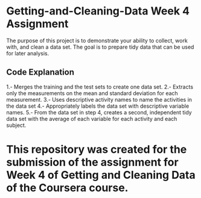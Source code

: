 # Getting-and-Cleaning-Data Week 4 Assignment

The purpose of this project is to demonstrate your ability to collect, work with, and clean a data set. The goal is to prepare tidy data that can be used for later analysis.

## Code Explanation

1.- Merges the training and the test sets to create one data set.
2.- Extracts only the measurements on the mean and standard deviation for each measurement.
3.- Uses descriptive activity names to name the activities in the data set
4.- Appropriately labels the data set with descriptive variable names.
5.- From the data set in step 4, creates a second, independent tidy data set with the average of each variable for each activity and each subject.

# This repository was created for the submission of the assignment for Week 4 of Getting and Cleaning Data of the Coursera course.
